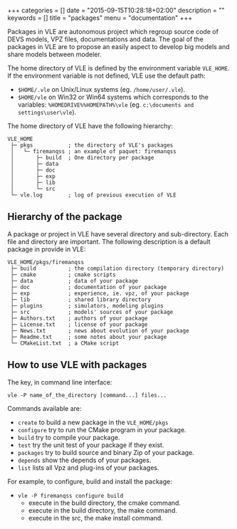 +++
categories = []
date = "2015-09-15T10:28:18+02:00"
description = ""
keywords = []
title = "packages"
menu = "documentation"
+++

Packages in VLE are autonomous project which regroup source code of DEVS
models, VPZ files, documentations and data. The goal of the packages in VLE are
to propose an easily aspect to develop big models and share models between
modeler.

The home directory of VLE is defined by the environment variable `VLE_HOME`. If
the environment variable is not defined, VLE use the default path:

- `$HOME/.vle` on Unix/Linux systems (eg. `/home/user/.vle`).
- `$HOME/vle` on Win32 or Win64 systems which corresponds to the variables:
  `%HOMEDRIVE%%HOMEPATH%\vle` (eg. `c:\documents and settings\user\vle`).

The home directory of VLE have the following hierarchy:

	VLE_HOME
	 ├─ pkgs           ; the directory of VLE's packages
	 │   └─ firemanqss ; an example of paquet: firemanqss
	 │       ├─ build  ; One directory per package
	 │       ├─ data
	 │       ├─ doc
	 │       ├─ exp
	 │       ├─ lib
	 │       └─ src
	 └─ vle.log        ; log of previous execution of VLE

Hierarchy of the package
------------------------

A package or project in VLE have several directory and sub-directory. Each file
and directory are important. The following description is a default package in
provide in VLE:

	VLE_HOME/pkgs/firemanqss
	 ├─ build          ; the compilation directory (temporary directory)
	 ├─ cmake          ; cmake scripts
	 ├─ data           ; data of your package
	 ├─ doc            ; documentation of your package
	 ├─ exp            ; experience, ie. vpz, of your package
	 ├─ lib            ; shared library directory
	 ├─ plugins        ; simulators, modeling plugins
	 ├─ src            ; models' sources of your package
	 ├─ Authors.txt    ; authors of your package
	 ├─ License.txt    ; license of your package
	 ├─ News.txt       ; news about evolution of your package
	 ├─ Readme.txt     ; some notes about your package
	 └─ CMakeList.txt  ; a CMake script

How to use VLE with packages
----------------------------

The key, in command line interface:

	vle -P name_of_the_directory [command...] files...

Commands available are:

- `create` to build a new package in the `VLE_HOME/pkgs`
- `configure` try to run the CMake program in your package.
- `build` try to compile your package.
- `test` try the unit test of your package if they exist.
- `packages` try to build source and binary Zip of your package.
- `depends` show the depends of your packages.
- `list` lists all Vpz and plug-ins of your packages.

For example, to configure, build and install the package:

- `vle -P firemanqss configure build`
  - execute in the build directory, the cmake command.
  - execute in the build directory, the make command.
  - execute in the src, the make install command.
